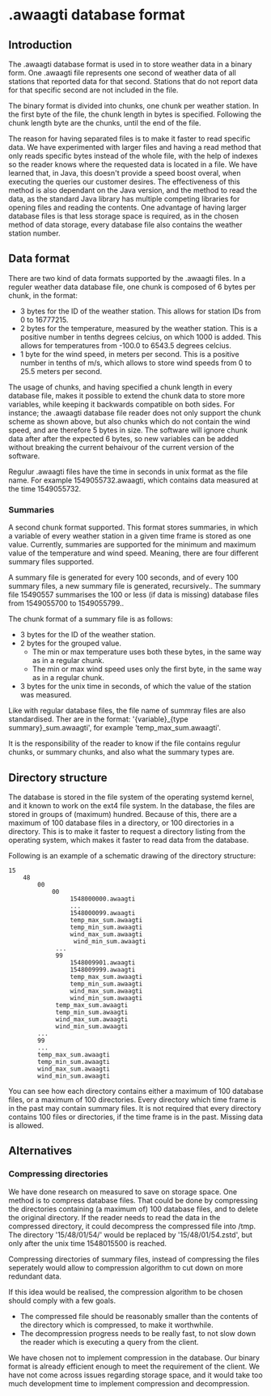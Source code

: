 # .awaagti database format


## Introduction

The .awaagti database format is used in to store weather data in a binary form.
One .awaagti file represents one second of weather data of all stations that reported data for that second.
Stations that do not report data for that specific second are not included in the file.

The binary format is divided into chunks, one chunk per weather station.
In the first byte of the file, the chunk length in bytes is specified.
Following the chunk length byte are the chunks, until the end of the file.

The reason for having separated files is to make it faster to read specific data.
We have experimented with larger files and having a read method that only reads specific bytes instead of the whole file, with the help of indexes so the reader knows where the requested data is located in a file.
We have learned that, in Java, this doesn't provide a speed boost overal, when executing the queries our customer desires.
The effectiveness of this method is also dependant on the Java version, and the method to read the data, as the standard Java library has multiple competing libraries for opening files and reading the contents.
One advantage of having larger database files is that less storage space is required, as in the chosen method of data storage, every database file also contains the weather station number.

## Data format

There are two kind of data formats supported by the .awaagti files.
In a reguler weather data database file, one chunk is composed of 6 bytes per chunk, in the format:

 - 3 bytes for the ID of the weather station. This allows for station IDs from 0 to 16777215.
 - 2 bytes for the temperature, measured by the weather station. This is a positive number in tenths degrees celcius, on which 1000 is added. This allows for temperatures from -100.0 to 6543.5 degrees celcius.
 - 1 byte for the wind speed, in meters per second. This is a positive number in tenths of m/s, which allows to store wind speeds from 0 to 25.5 meters per second.

The usage of chunks, and having specified a chunk length in every database file, makes it possible to extend the chunk data to store more variables, while keeping it backwards compatible on both sides.
For instance; the .awaagti database file reader does not only support the chunk scheme as shown above, but also chunks which do not contain the wind speed, and are therefore 5 bytes in size.
The software will ignore chunk data after after the expected 6 bytes, so new variables can be added without breaking the current behaivour of the current version of the software.

Regulur .awaagti files have the time in seconds in unix format as the file name.
For example 1549055732.awaagti, which contains data measured at the time 1549055732.

### Summaries

A second chunk format supported.
This format stores summaries, in which a variable of every weather station in a given time frame is stored as one value.
Currently, summaries are supported for the minimum and maximum value of the temperature and wind speed.
Meaning, there are four different summary files supported.

A summary file is generated for every 100 seconds, and of every 100 summary files, a new summary file is generated, recursively..
The summary file 15490557 summarises the 100 or less (if data is missing) database files from 1549055700 to 1549055799..

The chunk format of a summary file is as follows:

 - 3 bytes for the ID of the weather station.
 - 2 bytes for the grouped value.
   - The min or max temperature uses both these bytes, in the same way as in a regular chunk.
   - The min or max wind speed uses only the first byte, in the same way as in a regular chunk.
 - 3 bytes for the unix time in seconds, of which the value of the station was measured.

Like with regular database files, the file name of summray files are also standardised.
Ther are in the format: '{variable}_{type summary}_sum.awaagti', for example 'temp_max_sum.awaagti'.

It is the responsibility of the reader to know if the file contains regulur chunks, or summary chunks, and also what the summary types are.

## Directory structure

The database is stored in the file system of the operating systemd kernel, and it known to work on the ext4 file system.
In the database, the files are stored in groups of (maximum) hundred.
Because of this, there are a maximum of 100 database files in a directory, or 100 directories in a directory.
This is to make it faster to request a directory listing from the operating system, which makes it faster to read data from the database.

Following is an example of a schematic drawing of the directory structure:

```
15
    48
        00
            00
                 1548000000.awaagti
                 ...
                 1548000099.awaagti
                 temp_max_sum.awaagti
                 temp_min_sum.awaagti
                 wind_max_sum.awaagti
                  wind_min_sum.awaagti
             ...
             99
                 1548009901.awaagti
                 1548009999.awaagti
                 temp_max_sum.awaagti
                 temp_min_sum.awaagti
                 wind_max_sum.awaagti
                 wind_min_sum.awaagti
             temp_max_sum.awaagti
             temp_min_sum.awaagti
             wind_max_sum.awaagti
             wind_min_sum.awaagti
        ...
        99
	    ...
        temp_max_sum.awaagti
        temp_min_sum.awaagti
        wind_max_sum.awaagti
        wind_min_sum.awaagti
```

You can see how each directory contains either a maximum of 100 database files, or a maximum of 100 directories.
Every directory which time frame is in the past may contain summary files.
It is not required that every directory contains 100 files or directories, if the time frame is in the past.
Missing data is allowed.

## Alternatives

### Compressing directories

We have done research on measured to save on storage space.
One method is to compress database files.
That could be done by compressing the directories containing (a maximum of) 100 database files, and to delete the original directory.
If the reader needs to read the data in the compressed directory, it could decompress the compressed file into /tmp.
The directory '15/48/01/54/' would be replaced by '15/48/01/54.zstd', but only after the unix time 1548015500 is reached.

Compressing directories of summary files, instead of compressing the files seperately would allow to compression algorithm to cut down on more redundant data.

If this idea would be realised, the compression algorithm to be chosen should comply with a few goals.
 - The compressed file should be reasonably smaller than the contents of the directory which is compressed, to make it worthwhile.
 - The decompression progress needs to be really fast, to not slow down the reader which is executing a query from the client.

We have chosen not to implement compression in the database.
Our binary format is already efficient enough to meet the requirement of the client.
We have not come across issues regarding storage space, and it would take too much development time to implement compression and decompression.

